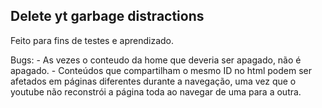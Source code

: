 ## Delete yt garbage distractions

Feito para fins de testes e aprendizado.

Bugs:
	- As vezes o conteudo da home que deveria ser apagado, não é apagado.
	- Conteúdos que compartilham o mesmo ID no html podem ser afetados em páginas diferentes durante a navegação, uma vez que o youtube não reconstrói a página toda ao navegar de uma para a outra.
